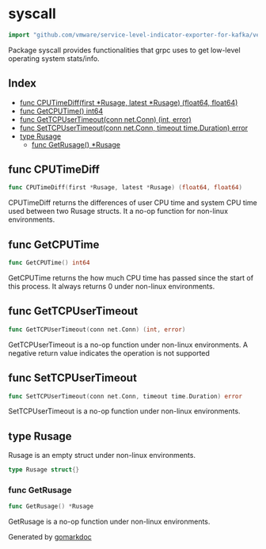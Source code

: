 <!-- Code generated by gomarkdoc. DO NOT EDIT -->

# syscall

```go
import "github.com/vmware/service-level-indicator-exporter-for-kafka/vendor/google.golang.org/grpc/internal/syscall"
```

Package syscall provides functionalities that grpc uses to get low\-level operating system stats/info.

## Index

- [func CPUTimeDiff(first *Rusage, latest *Rusage) (float64, float64)](<#func-cputimediff>)
- [func GetCPUTime() int64](<#func-getcputime>)
- [func GetTCPUserTimeout(conn net.Conn) (int, error)](<#func-gettcpusertimeout>)
- [func SetTCPUserTimeout(conn net.Conn, timeout time.Duration) error](<#func-settcpusertimeout>)
- [type Rusage](<#type-rusage>)
  - [func GetRusage() *Rusage](<#func-getrusage>)


## func CPUTimeDiff

```go
func CPUTimeDiff(first *Rusage, latest *Rusage) (float64, float64)
```

CPUTimeDiff returns the differences of user CPU time and system CPU time used between two Rusage structs. It a no\-op function for non\-linux environments.

## func GetCPUTime

```go
func GetCPUTime() int64
```

GetCPUTime returns the how much CPU time has passed since the start of this process. It always returns 0 under non\-linux environments.

## func GetTCPUserTimeout

```go
func GetTCPUserTimeout(conn net.Conn) (int, error)
```

GetTCPUserTimeout is a no\-op function under non\-linux environments. A negative return value indicates the operation is not supported

## func SetTCPUserTimeout

```go
func SetTCPUserTimeout(conn net.Conn, timeout time.Duration) error
```

SetTCPUserTimeout is a no\-op function under non\-linux environments.

## type Rusage

Rusage is an empty struct under non\-linux environments.

```go
type Rusage struct{}
```

### func GetRusage

```go
func GetRusage() *Rusage
```

GetRusage is a no\-op function under non\-linux environments.



Generated by [gomarkdoc](<https://github.com/princjef/gomarkdoc>)

